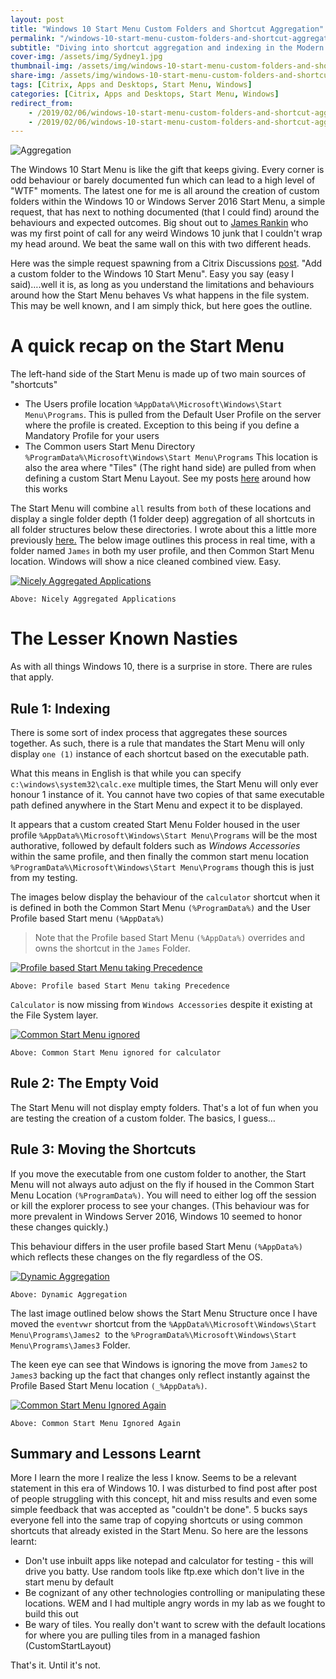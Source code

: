 ```yaml
---
layout: post
title: "Windows 10 Start Menu Custom Folders and Shortcut Aggregation"
permalink: "/windows-10-start-menu-custom-folders-and-shortcut-aggregation/"
subtitle: "Diving into shortcut aggregation and indexing in the Modern Start Menu"
cover-img: /assets/img/Sydney1.jpg
thumbnail-img: /assets/img/windows-10-start-menu-custom-folders-and-shortcut-aggregation/FeaturedImageAggregation.png
share-img: /assets/img/windows-10-start-menu-custom-folders-and-shortcut-aggregation/FeaturedImageAggregation.png
tags: [Citrix, Apps and Desktops, Start Menu, Windows]
categories: [Citrix, Apps and Desktops, Start Menu, Windows]
redirect_from: 
    - /2019/02/06/windows-10-start-menu-custom-folders-and-shortcut-aggregation
    - /2019/02/06/windows-10-start-menu-custom-folders-and-shortcut-aggregation/
---
```


![Aggregation]({{site.baseurl}}/assets/img/windows-10-start-menu-custom-folders-and-shortcut-aggregation/FeaturedImageAggregation.png)

The Windows 10 Start Menu is like the gift that keeps giving. Every corner is odd behaviour or barely documented fun which can lead to a high level of "WTF" moments. The latest one for me is all around the creation of custom folders within the Windows 10 or Windows Server 2016 Start Menu, a simple request, that has next to nothing documented (that I could find) around the behaviours and expected outcomes. Big shout out to [James Rankin](https://twitter.com/james____rankin) who was my first point of call for any weird Windows 10 junk that I couldn't wrap my head around. We beat the same wall on this with two different heads. 

Here was the simple request spawning from a Citrix Discussions [post](https://discussions.citrix.com/topic/400928-is-it-possible-to-add-custom-foldersfiles-to-the-server-2016-start-menu). "Add a custom folder to the Windows 10 Start Menu". Easy you say (easy I said)….well it is, as long as you understand the limitations and behaviours around how the Start Menu behaves Vs what happens in the file system. This may be well known, and I am simply thick, but here goes the outline.

# A quick recap on the Start Menu

The left-hand side of the Start Menu is made up of two main sources of "shortcuts"

*  The Users profile location `%AppData%\Microsoft\Windows\Start Menu\Programs`. This is pulled from the Default User Profile on the server where the profile is created. Exception to this being if you define a Mandatory Profile for your users
*  The Common users Start Menu Directory `%ProgramData%\Microsoft\Windows\Start Menu\Programs` This location is also the area where "Tiles" (The right hand side) are pulled from when defining a custom Start Menu Layout. See my posts [here](https://www.citrix.com/blogs/2018/05/30/customizing-the-windows-10-start-menu-part-ii-what-to-do-post-deployment/) around how this works

The Start Menu will combine `all` results from `both` of these locations and display a single folder depth (1 folder deep) aggregation of all shortcuts in all folder structures below these directories. I wrote about this a little more previously [here.](https://jkindon.com/2019/01/29/modern-start-menu-management-and-windows-toolbars/) The below image outlines this process in real time, with a folder named `James` in both my user profile, and then Common Start Menu location. Windows will show a nice cleaned combined view. Easy.

[![Nicely Aggregated Applications]({{site.baseurl}}/assets/img/windows-10-start-menu-custom-folders-and-shortcut-aggregation/HappyAggregation.png)]({{site.baseurl}}/assets/img/windows-10-start-menu-custom-folders-and-shortcut-aggregation/HappyAggregation.png)

    Above: Nicely Aggregated Applications

# The Lesser Known Nasties

As with all things Windows 10, there is a surprise in store. There are rules that apply.

## Rule 1: Indexing

There is some sort of index process that aggregates these sources together. As such, there is a rule that mandates the Start Menu will only display `one (1)` instance of each shortcut based on the executable path.

What this means in English is that while you can specify `c:\windows\system32\calc.exe` multiple times, the Start Menu will only ever honour 1 instance of it. You cannot have two copies of that same executable path defined anywhere in the Start Menu and expect it to be displayed.

It appears that a custom created Start Menu Folder housed in the user profile `%AppData%\Microsoft\Windows\Start Menu\Programs` will be the most authorative, followed by default folders such as _Windows Accessories_ within the same profile, and then finally the common start menu location `%ProgramData%\Microsoft\Windows\Start Menu\Programs` though this is just from my testing.

The images below display the behaviour of the `calculator` shortcut when it is defined in both the Common Start Menu `(%ProgramData%)` and the User Profile based Start menu `(%AppData%)`

> Note that the Profile based Start Menu `(%AppData%)` overrides and owns the shortcut in the `James` Folder.

[![Profile based Start Menu taking Precedence]({{site.baseurl}}/assets/img/windows-10-start-menu-custom-folders-and-shortcut-aggregation/CalculatorAggregation.png)]({{site.baseurl}}/assets/img/windows-10-start-menu-custom-folders-and-shortcut-aggregation/CalculatorAggregation.png)

    Above: Profile based Start Menu taking Precedence

`Calculator` is now missing from `Windows Accessories` despite it existing at the File System layer.

[![Common Start Menu ignored]({{site.baseurl}}/assets/img/windows-10-start-menu-custom-folders-and-shortcut-aggregation/NoCalculatorAggregation.png)]({{site.baseurl}}/assets/img/windows-10-start-menu-custom-folders-and-shortcut-aggregation/NoCalculatorAggregation.png)

    Above: Common Start Menu ignored for calculator

## Rule 2: The Empty Void

The Start Menu will not display empty folders. That's a lot of fun when you are testing the creation of a custom folder. The basics, I guess…

## Rule 3: Moving the Shortcuts

If you move the executable from one custom folder to another, the Start Menu will not always auto adjust on the fly if housed in the Common Start Menu Location `(%ProgramData%)`. You will need to either log off the session or kill the explorer process to see your changes. (This behaviour was for more prevalent in Windows Server 2016, Windows 10 seemed to honor these changes quickly.)

This behaviour differs in the user profile based Start Menu `(%AppData%)` which reflects these changes on the fly regardless of the OS.

[![Dynamic Aggregation]({{site.baseurl}}/assets/img/windows-10-start-menu-custom-folders-and-shortcut-aggregation/DynamicAggregation.png)]({{site.baseurl}}/assets/img/windows-10-start-menu-custom-folders-and-shortcut-aggregation/DynamicAggregation.png)

    Above: Dynamic Aggregation

The last image outlined below shows the Start Menu Structure once I have moved the `eventvwr` shortcut from the `%AppData%\Microsoft\Windows\Start Menu\Programs\James2`  to the `%ProgramData%\Microsoft\Windows\Start Menu\Programs\James3` Folder.

The keen eye can see that Windows is ignoring the move from `James2` to `James3` backing up the fact that changes only reflect instantly against the Profile Based Start Menu location `(_%AppData%)`.

[![Common Start Menu Ignored Again]({{site.baseurl}}/assets/img/windows-10-start-menu-custom-folders-and-shortcut-aggregation/DynamicAggregation2.png)]({{site.baseurl}}/assets/img/windows-10-start-menu-custom-folders-and-shortcut-aggregation/DynamicAggregation2.png)

    Above: Common Start Menu Ignored Again

## Summary and Lessons Learnt

More I learn the more I realize the less I know. Seems to be a relevant statement in this era of Windows 10\. I was disturbed to find post after post of people struggling with this concept, hit and miss results and even some simple feedback that was accepted as "couldn't be done". 5 bucks says everyone fell into the same trap of copying shortcuts or using common shortcuts that already existed in the Start Menu. So here are the lessons learnt:

*  Don't use inbuilt apps like notepad and calculator for testing - this will drive you batty. Use random tools like ftp.exe which don't live in the start menu by default
*  Be cognizant of any other technologies controlling or manipulating these locations. WEM and I had multiple angry words in my lab as we fought to build this out
*  Be wary of tiles. You really don't want to screw with the default locations for where you are pulling tiles from in a managed fashion (CustomStartLayout)

That's it. Until it's not.
